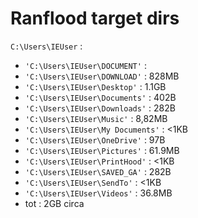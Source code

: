 # Ranflood target dirs

`C:\Users\IEUser` :
*	`'C:\Users\IEUser\DOCUMENT'` : 
*	`'C:\Users\IEUser\DOWNLOAD'` : 828MB
*	`'C:\Users\IEUser\Desktop'` : 1.1GB
*	`'C:\Users\IEUser\Documents'` : 402B
*	`'C:\Users\IEUser\Downloads'` : 282B
*	`'C:\Users\IEUser\Music'` : 8,82MB
*	`'C:\Users\IEUser\My Documents'` : <1KB
*	`'C:\Users\IEUser\OneDrive'` : 97B
*	`'C:\Users\IEUser\Pictures'` : 61.9MB
*	`'C:\Users\IEUser\PrintHood'` : <1KB
*	`'C:\Users\IEUser\SAVED_GA'` : 282B
*	`'C:\Users\IEUser\SendTo'` : <1KB
*	`'C:\Users\IEUser\Videos'` : 36.8MB
*	tot : 2GB circa

